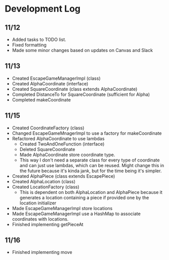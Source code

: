 # Development Log

## 11/12

- Added tasks to TODO list.
- Fixed formatting
- Made some minor changes based on updates on Canvas and Slack

## 11/13

- Created EscapeGameManagerImpl (class)
- Created AlphaCoordinate (interface)
- Created SquareCoordinate (class extends AlphaCoordinate)
- Completed DistanceTo for SquareCoordinate (sufficient for Alpha)
- Completed makeCoordinate

## 11/15

- Created CoordinateFactory (class)
- Changed EscapeGameMnagerImpl to use a factory for makeCoordinate
- Refactored AlphaCoordinate to use lambdas
  - Created TwoAndOneFunction (interface)
  - Deleted SquareCoordinate
  - Made AlphaCoordinate store coordinate type.
  - This way I don't need a separate class for every type of coordinate and can just use lambdas, which can be reused. Might change this in the future because it's kinda jank, but for the time being it's simpler.
- Created AlphaPiece (class extends EscapePiece)
- Created AlphaLocation (class)
- Created LocationFactory (class)
  - This is dependent on both AlphaLocation and AlphaPiece because it generates a location containing a piece if provided one by the location initializer
- Made EscapeGameManagerImpl store locations
- Made EscapeGameManagerImpl use a HashMap to associate coordinates with locations.
- Finished implementing getPieceAt


## 11/16

- Finished implementing move
